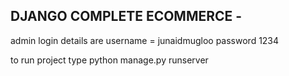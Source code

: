 
## DJANGO COMPLETE ECOMMERCE - 
admin login details are
username = junaidmugloo
password 1234

to run project type python manage.py runserver